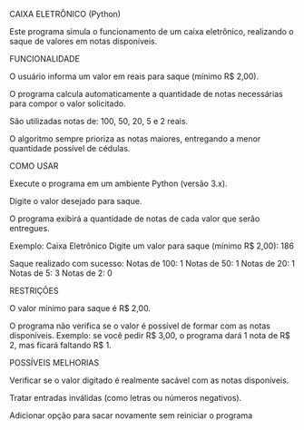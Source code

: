 CAIXA ELETRÔNICO (Python)

Este programa simula o funcionamento de um caixa eletrônico, realizando o saque de valores em notas disponíveis.

FUNCIONALIDADE

O usuário informa um valor em reais para saque (mínimo R$ 2,00).

O programa calcula automaticamente a quantidade de notas necessárias para compor o valor solicitado.

São utilizadas notas de: 100, 50, 20, 5 e 2 reais.

O algoritmo sempre prioriza as notas maiores, entregando a menor quantidade possível de cédulas.

COMO USAR

Execute o programa em um ambiente Python (versão 3.x).

Digite o valor desejado para saque.

O programa exibirá a quantidade de notas de cada valor que serão entregues.

Exemplo:
Caixa Eletrônico
Digite um valor para saque (mínimo R$ 2,00): 186

Saque realizado com sucesso:
Notas de 100: 1
Notas de 50: 1
Notas de 20: 1
Notas de 5: 3
Notas de 2: 0

RESTRIÇÕES

O valor mínimo para saque é R$ 2,00.

O programa não verifica se o valor é possível de formar com as notas disponíveis.
Exemplo: se você pedir R$ 3,00, o programa dará 1 nota de R$ 2, mas ficará faltando R$ 1.

POSSÍVEIS MELHORIAS

Verificar se o valor digitado é realmente sacável com as notas disponíveis.

Tratar entradas inválidas (como letras ou números negativos).

Adicionar opção para sacar novamente sem reiniciar o programa
